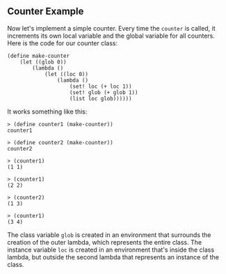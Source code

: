 ## Counter Example

Now let's implement a simple counter. Every time the `counter` is called, it
increments its own local variable and the global variable for all counters.
Here is the code for our counter class:

    
    (define make-counter
        (let ((glob 0))
            (lambda ()
                (let ((loc 0))
                    (lambda ()
                        (set! loc (+ loc 1))
                        (set! glob (+ glob 1))
                        (list loc glob))))))
    

It works something like this:

    
    > (define counter1 (make-counter))
    counter1
    
    > (define counter2 (make-counter))
    counter2
    
    > (counter1)
    (1 1)
    
    > (counter1)
    (2 2)
    
    > (counter2)
    (1 3)
    
    > (counter1)
    (3 4)
    

The class variable `glob` is created in an environment that surrounds the
creation of the outer lambda, which represents the entire class. The instance
variable `loc` is created in an environment that's inside the class lambda,
but outside the second lambda that represents an instance of the class.

